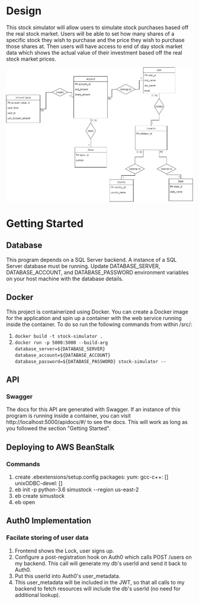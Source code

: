# Design
This stock simulator will allow users to simulate stock purchases based off the real stock market. 
Users will be able to set how many shares of a specific stock they wish to purchase and the price they wish to purchase those shares at.
Then users will have access to end of day stock market data which shows the actual value of their investment based off the real stock market prices.

![](./assets/data_model.png)  

# Getting Started
## Database
This program depends on a SQL Server backend. A instance of a SQL Server database must be running. Update DATABASE_SERVER, DATABASE_ACCOUNT, and DATABASE_PASSWORD environment variables on your host machine with the database details.

## Docker
This project is containerized using Docker. You can create a Docker image for the application and spin up a container with the web service running inside the container. To do so run the following commands from within /src/:
1) `docker build -t stock-simulator .` 
2) `docker run -p 5000:5000 --build-arg database_server=${DATABASE_SERVER} database_account=${DATABASE_ACCOUNT} database_password=${DATABASE_PASSWORD} stock-simulator --`

## API
### Swagger
The docs for this API are generated with Swagger. If an instance of this program is running inside a container, you can visit http://localhost:5000/apidocs/#/ to see the docs. This will work as long as you followed the section "Getting Started".

## Deploying to AWS BeanStalk
### Commands
1) create .ebextensions/setup.config
packages:
  yum:
    gcc-c++: []
    unixODBC-devel: []
2) eb init -p python-3.6 simustock --region us-east-2
3) eb create simustock
4) eb open

## Auth0 Implementation
### Facilate storing of user data
1) Frontend shows the Lock, user signs up.
2) Configure a post-registration hook on Auth0 which calls POST /users on my backend. This call will generate my db's userId and send it back to Auth0.
3) Put this userId into Auth0's user_metadata.
4) This user_metadata will be included in the JWT, so that all calls to my backend to fetch resources will include the db's userId (no need for additional lookup).
